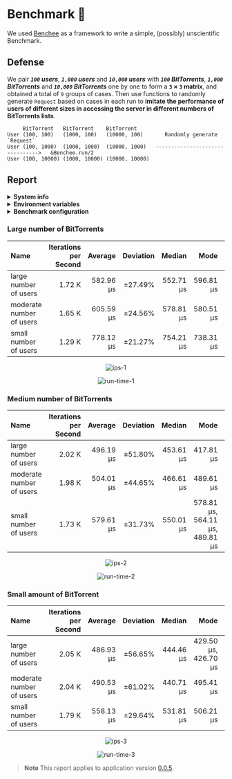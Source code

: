 # Benchmark :100:

We used [Benchee](https://github.com/bencheeorg/benchee) as a framework to write a simple, (possibly) unscientific Benchmark.

## Defense

We pair **_`100` users_**, **_`1,000` users_** and **_`10,000` users_** with **_`100` BitTorrents_**, **_`1,000` BitTorrents_** and **_`10,000` BitTorrents_** one by one to form a **`3` × `3` matrix**, and obtained a total of `9` groups of cases. Then use functions to randomly generate `Request` based on cases in each run to **imitate the performance of users of different sizes in accessing the server in different numbers of BitTorrents lists**.

```plaintext
     BitTorrent   BitTorrent    BitTorrent
User (100, 100)   (1000, 100)   (10000, 100)       Randomly generate `Request`
User (100, 1000)  (1000, 1000)  (10000, 1000)   -------------------------------->   &Benchee.run/2
User (100, 10000) (1000, 10000) (10000, 10000)
```

## Report

<details>
  <summary><b>System info</b></summary>
    <ul>
      <li>Elixir Version: 1.14.2</li>
      <li>Erlang Version: 25.2</li>
      <li>Operating system: Linux</li>
      <li>Available memory: 6.78 GB</li>
      <li>CPU Information: Intel(R) Xeon(R) Platinum 8272CL CPU @ 2.60GHz</li>
      <li>Number of Available Cores: 2</li>
    </ul>
</details>

<details>
  <summary><b>Environment variables</b></summary>
    <ul>
      <li>YABTT_QUERY_LIMIT: 30</li>
    </ul>
</details>

<details>
  <summary><b>Benchmark configuration</b></summary>
    <ul>
      <li>warmup: 2 s</li>
      <li>time: 5 s</li>
      <li>memory time: 0 ns</li>
      <li>reduction time: 0 ns</li>
      <li>reduction time: 0 ns</li>
      <li>parallel: 1</li>
    </ul>
</details>

### Large number of BitTorrents

| Name                     | Iterations per Second |   Average |    Deviation |    Median |      Mode |   Minimum |    Maximum | Sample size |
| :----------------------- | --------------------: | --------: | -----------: | --------: | --------: | --------: | ---------: | ----------: |
| large number of users    |                1.72 K | 582.96 μs | &#177;27.49% | 552.71 μs | 596.81 μs | 400.40 μs | 4633.06 μs |        8538 |
| moderate number of users |                1.65 K | 605.59 μs | &#177;24.56% | 578.81 μs | 580.51 μs | 428.81 μs | 3176.24 μs |        8217 |
| small number of users    |                1.29 K | 778.12 μs | &#177;21.27% | 754.21 μs | 738.31 μs | 559.91 μs | 7299.99 μs |        6401 |

<p align="center">
  <img alt="ips-1" src="https://user-images.githubusercontent.com/26341224/210267012-c72a9ef0-3ef9-4b33-a1ea-a5278f5b9723.png" />
</p>

<p align="center">
  <img alt="run-time-1" src="https://user-images.githubusercontent.com/26341224/210267019-31772714-8e0a-44bf-8e86-c9fad3077565.png" />
</p>

### Medium number of BitTorrents

| Name                     | Iterations per Second |   Average |    Deviation |    Median |                            Mode |   Minimum |    Maximum | Sample size |
| :----------------------- | --------------------: | --------: | -----------: | --------: | ------------------------------: | --------: | ---------: | ----------: |
| large number of users    |                2.02 K | 496.19 μs | &#177;51.80% | 453.61 μs |                       417.81 μs | 338.10 μs | 6050.87 μs |       10025 |
| moderate number of users |                1.98 K | 504.01 μs | &#177;44.65% | 466.61 μs |                       489.61 μs | 340.20 μs | 8004.10 μs |        9868 |
| small number of users    |                1.73 K | 579.61 μs | &#177;31.73% | 550.01 μs | 578.81 μs, 564.11 μs, 489.81 μs | 402.31 μs | 7547.19 μs |        8582 |

<p align="center">
  <img alt="ips-2" src="https://user-images.githubusercontent.com/26341224/210267022-a101f868-d46a-4251-ae16-5cec40700dca.png" />
</p>

<p align="center">
  <img alt="run-time-2" src="https://user-images.githubusercontent.com/26341224/210267024-94c4a8c1-6425-4bd9-aff8-17d9e76bcfb3.png" />
</p>

### Small amount of BitTorrent

| Name                     | Iterations per Second |   Average |    Deviation |    Median |                 Mode |   Minimum |    Maximum | Sample size |
| :----------------------- | --------------------: | --------: | -----------: | --------: | -------------------: | --------: | ---------: | ----------: |
| large number of users    |                2.05 K | 486.93 μs | &#177;56.65% | 444.46 μs | 429.50 μs, 426.70 μs | 334.80 μs | 6671.58 μs |       10224 |
| moderate number of users |                2.04 K | 490.53 μs | &#177;61.02% | 440.71 μs |            495.41 μs | 327.50 μs | 6818.58 μs |       10141 |
| small number of users    |                1.79 K | 558.13 μs | &#177;29.64% | 531.81 μs |            506.21 μs | 380.81 μs | 3037.14 μs |        8912 |

<p align="center">
  <img alt="ips-3" src="https://user-images.githubusercontent.com/26341224/210267026-94729cce-b414-4463-b2df-a6f6ee1042d7.png" />
</p>

<p align="center">
  <img alt="run-time-3" src="https://user-images.githubusercontent.com/26341224/210267030-e0a18cca-22ce-4605-b233-9f2ead3c3542.png" />
</p>

> **Note** This report applies to application version [0.0.5](https://github.com/mogeko/yabtt/tree/711f6534e56abba51dbec86dc5c2ba714e37bc5b).
